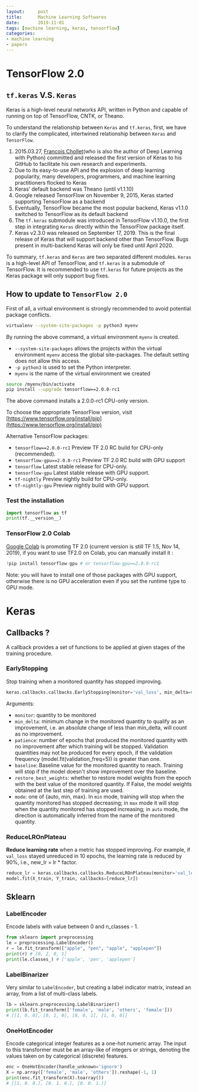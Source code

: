 ```yaml
---
layout:     post
title:      Machine Learning Softwares
date:       2019-11-01
tags: [machine learning, keras, tensorflow]
categories: 
- machine learning
- papers
---
```


# TensorFlow 2.0 

## `tf.keras` V.S. `Keras`
Keras is a high-level neural networks API, written in Python and capable of running on top of TensorFlow, CNTK, or Theano.

To understand the relationship between `Keras` and `tf.keras`, first, we have to clarify the complicated, intertwined relationship between `Keras` and `TensorFlow`. 

1. 2015.03.27, [Francois Chollet](https://fchollet.com/)(who is also the author of Deep Learning with Python) committed and released the first version of Keras to his GitHub to facilitate his own research and experiments. 
2. Due to its easy-to-use API and the explosion of deep learning popularity, many developers, programmers, and machine learning practitioners flocked to Keras
3. Keras’ default backend was Theano (until v1.1.10)
4. Google released TensorFlow on November 9, 2015, Keras started supporting TensorFlow as a backend
5. Eventually, TensorFlow became the most popular backend, Keras v1.1.0 switched to TensorFlow as its default backend
6. The `tf.keras` submodule was introduced in TensorFlow v1.10.0, the first step in integrating `Keras` directly within the TensorFlow package itself.
7. Keras v2.3.0 was released on September 17, 2019. This is the final release of Keras that will support backend other than TensorFlow. Bugs present in multi-backend Keras will only be fixed until April 2020. 

To summary, `tf.keras` and `Keras` are two separated different modules. `Keras` is a high-level API of TensorFlow, and `tf.keras` is a submodule of TensorFlow.
It is recommended to use `tf.keras` for future projects as the Keras package will only support bug fixes.

## How to update to `TensorFlow 2.0`
First of all, a virtual environment is strongly recommended to avoid potential package conflicts. 
```bash
virtualenv --system-site-packages -p python3 myenv
```
By running the above command, a virtual environment `myenv` is created. 
* `--system-site-packages` allows the projects within the virtual environment `myenv` access the global site-packages. The default setting does not allow this access.
* `-p python3` is used to set the Python interpreter.
* `myenv` is the name of the virtual environment we created

```bash
source /myenv/bin/activate
pip install --upgrade tensorflow==2.0.0-rc1
```

The above command installs a 2.0.0-rc1 CPU-only version.

To choose the appropriate TensorFlow version, visit [https://www.tensorflow.org/install/pip](https://www.tensorflow.org/install/pip)

Alternative TensorFlow packages: 

* `tensorflow==2.0.0-rc1` Preview TF 2.0 RC build for CPU-only (recommended).
* `tensorflow-gpu==2.0.0-rc1` Preview TF 2.0 RC build with GPU support
* `tensorflow` Latest stable release for CPU-only.
* `tensorflow-gpu` Latest stable release with GPU support.
* `tf-nightly` Preview nightly build for CPU-only.
* `tf-nightly-gpu` Preview nightly build with GPU support.

### Test the installation 
```Python
import tensorflow as tf
print(tf.__version__)
```

### TensorFlow 2.0 Colab
[Google Colab](https://colab.research.google.com) is promoting TF 2.0 (current version is still TF 1.5, Nov 14, 2019), if you want to use TF2.0 on Colab, you can manually install it :
```python
!pip install tensorflow-gpu # or tensorflow-gpu==2.0.0-rc1
```
Note: you will have to install one of those packages with GPU support, otherwise there is no GPU acceleration even if you set the runtime type to GPU mode.


# Keras 
## Callbacks ?
A callback provides a set of functions to be applied at given stages of the training procedure.

### EarlyStopping 
Stop training when a monitored quantity has stopped improving.
```python
keras.callbacks.callbacks.EarlyStopping(monitor='val_loss', min_delta=0, patience=0, verbose=0, mode='auto', baseline=None, restore_best_weights=False)
``` 
Arguments:
- `monitor`: quantity to be monitored 
- `min_delta`: minimum change in the monitored quantity to qualify as an improvement, i.e. an absolute change of less than min_delta, will count as no improvement.
- `patience`: number of epochs that produced the monitored quantity with no improvement after which training will be stopped. Validation quantities may not be produced for every epoch, if the validation frequency (model.fit(validation_freq=5)) is greater than one.
- `baseline`: Baseline value for the monitored quantity to reach. Training will stop if the model doesn't show improvement over the baseline.
- `restore_best_weights`: whether to restore model weights from the epoch with the best value of the monitored quantity. If False, the model weights obtained at the last step of training are used.
- `mode`: one of {auto, min, max}. In `min` mode, training will stop when the quantity monitored has stopped decreasing; in `max` mode it will stop when the quantity monitored has stopped increasing; in `auto` mode, the direction is automatically inferred from the name of the monitored quantity.

### ReduceLROnPlateau 
**Reduce learning rate** when a metric has stopped improving. For example, if `val_loss` stayed unreduced in 10 epochs, the learning rate is reduced by 90%, i.e., new_lr = lr * factor. 

```python
reduce_lr = keras.callbacks.callbacks.ReduceLROnPlateau(monitor='val_loss', factor=0.1, patience=10, verbose=0, mode='auto', min_delta=0.0001, cooldown=0, min_lr=0)
model.fit(X_train, Y_train, callbacks=[reduce_lr])
```

## Sklearn
### LabelEncoder
Encode labels with value between 0 and n_classes - 1.
```python
from sklearn import preprocessing
le = preprocessing.LabelEncoder()
r = le.fit_transform(["apple", "pen", "apple", "applepen"])
print(r) # [0, 2, 0, 1]
print(le.classes_) # ['apple', 'pen', 'applepen']
```
### LabelBinarizer
Very similar to `LabelEncoder`, but creating a label indicator matrix, instead an array, from a list of multi-class labels. 

```python
lb = sklearn.preprocessing.LabelBinarizer()
print(lb.fit_transform(['female', 'male', 'others', 'female'])) 
# [[1, 0, 0], [0, 1, 0], [0, 0, 1], [1, 0, 0]]
```

### OneHotEncoder
Encode categorical integer features as a one-hot numeric array. The input to this transformer must be an array-like of integers or strings, denoting the values taken on by categorical (discrete) features. 
```python
enc = OneHotEncoder(handle_unknown='ignore')
X = np.array(['female', 'male', 'others']).reshape(-1, 1)
print(enc.fit_transform(X).toarray())
# [[1. 0. 0.], [0. 1. 0.], [0. 0. 1.]]
```


